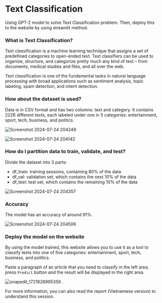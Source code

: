 # Text Classification

Using GPT-2 model to solve Text Classification problem. Then, deploy this to the website by using streamlit method.

### What is Text Classification?

Text classification is a machine learning technique that assigns a set of predefined categories to open-ended text. Text classifiers can be used to organize, structure, and categorize pretty much any kind of text – from documents, medical studies and files, and all over the web.

Text classification is one of the fundamental tasks in natural language processing with broad applications such as sentiment analysis, topic labeling, spam detection, and intent detection.

### How about the dataset is used?

Data is in CSV format and has two columns: text and category. It contains 2226 different texts, each labeled under one in 5 categories: entertainment, sport, tech, business, and politics.

![Screenshot 2024-07-24 204249](https://github.com/user-attachments/assets/6a5ae1e7-57bf-4f8d-aab7-75b3b09f049b)

![Screenshot 2024-07-24 204142](https://github.com/user-attachments/assets/e9810ef0-48db-490f-b26b-65c49e45ec9c)

### How do I partition data to train, validate, and test?

Divide the dataset into 3 parts:
- df_train: training sessions, containing 80% of the data
- df_val: validation set, which contains the next 10% of the data
- df_test: test set, which contains the remaining 10% of the data

![Screenshot 2024-07-24 204357](https://github.com/user-attachments/assets/498b1b1e-31ad-4945-bf34-a4703261cbeb)

### Accuracy

The model has an accuracy of around 91%.

![Screenshot 2024-07-24 204506](https://github.com/user-attachments/assets/799c7d26-301e-428d-a89d-ef7d1bcafdc0)

### Deploy the model on the website

By using the model trained, this website allows you to use it as a tool to classify texts into one of five categories: entertainment, sport, tech, business, and politics.

Paste a paragraph of an article that you need to classify in the left area, press `Predict` button and the result will be displayed in the right area.

![snapedit_1721828995359](https://github.com/user-attachments/assets/76364e53-abfa-462e-9bde-488d72e05ff5)
.

For more information, you can also read the report (Vietnamese version) to understand this session.
